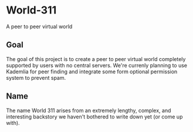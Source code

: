# World-311
A peer to peer virtual world

## Goal
The goal of this project is to create a peer to peer virtual world completely supported by users with no central servers.
We're currenly planning to use Kademlia for peer finding and integrate some form optional permission system to prevent spam.

## Name
The name World 311 arises from an extremely lengthy, complex, and interesting backstory we haven't bothered to write down yet (or come up with).
